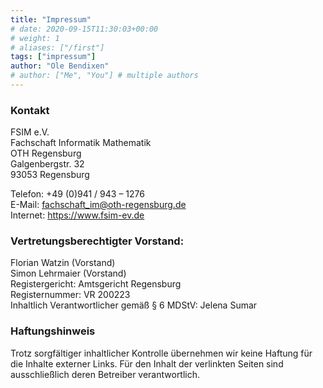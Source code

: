 ```yaml
---
title: "Impressum"
# date: 2020-09-15T11:30:03+00:00
# weight: 1
# aliases: ["/first"]
tags: ["impressum"]
author: "Ole Bendixen"
# author: ["Me", "You"] # multiple authors
---
```

### Kontakt
FSIM e.V. \
Fachschaft Informatik Mathematik \
OTH Regensburg \
Galgenbergstr. 32 \
93053 Regensburg

Telefon: +49 (0)941 / 943 – 1276 \
E-Mail: fachschaft_im@oth-regensburg.de \
Internet: https://www.fsim-ev.de

### Vertretungsberechtigter Vorstand:
Florian Watzin (Vorstand) \
Simon Lehrmaier (Vorstand) \
Registergericht: Amtsgericht Regensburg \
Registernummer: VR 200223 \
Inhaltlich Verantwortlicher gemäß § 6 MDStV: Jelena Sumar

### Haftungshinweis
Trotz sorgfältiger inhaltlicher Kontrolle übernehmen wir keine Haftung für die Inhalte externer Links. Für den Inhalt der verlinkten Seiten sind ausschließlich deren Betreiber verantwortlich.
